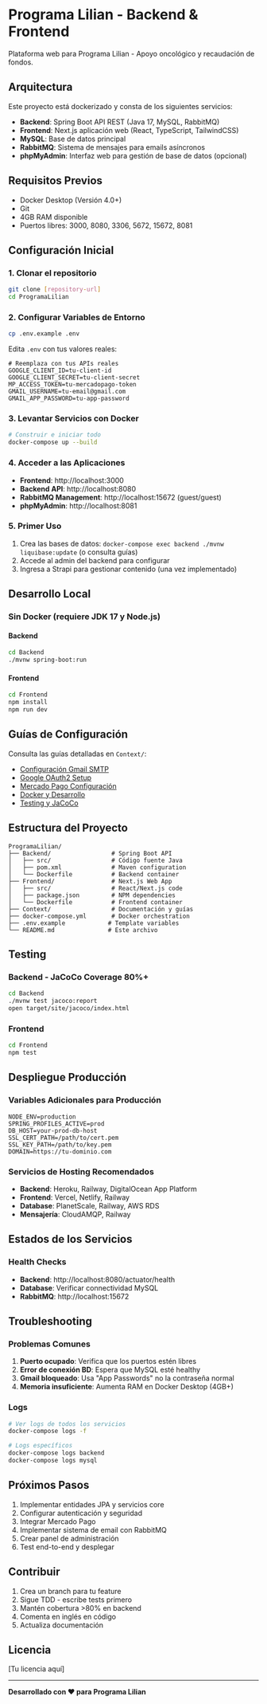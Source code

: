 # Programa Lilian - Backend & Frontend

Plataforma web para Programa Lilian - Apoyo oncológico y recaudación de fondos.

## Arquitectura

Este proyecto está dockerizado y consta de los siguientes servicios:

- **Backend**: Spring Boot API REST (Java 17, MySQL, RabbitMQ)
- **Frontend**: Next.js aplicación web (React, TypeScript, TailwindCSS)
- **MySQL**: Base de datos principal
- **RabbitMQ**: Sistema de mensajes para emails asíncronos
- **phpMyAdmin**: Interfaz web para gestión de base de datos (opcional)

## Requisitos Previos

- Docker Desktop (Versión 4.0+)
- Git
- 4GB RAM disponible
- Puertos libres: 3000, 8080, 3306, 5672, 15672, 8081

## Configuración Inicial

### 1. Clonar el repositorio

```bash
git clone [repository-url]
cd ProgramaLilian
```

### 2. Configurar Variables de Entorno

```bash
cp .env.example .env
```

Edita `.env` con tus valores reales:

```env
# Reemplaza con tus APIs reales
GOOGLE_CLIENT_ID=tu-client-id
GOOGLE_CLIENT_SECRET=tu-client-secret
MP_ACCESS_TOKEN=tu-mercadopago-token
GMAIL_USERNAME=tu-email@gmail.com
GMAIL_APP_PASSWORD=tu-app-password
```

### 3. Levantar Servicios con Docker

```bash
# Construir e iniciar todo
docker-compose up --build
```

### 4. Acceder a las Aplicaciones

- **Frontend**: http://localhost:3000
- **Backend API**: http://localhost:8080
- **RabbitMQ Management**: http://localhost:15672 (guest/guest)
- **phpMyAdmin**: http://localhost:8081

### 5. Primer Uso

1. Crea las bases de datos: `docker-compose exec backend ./mvnw liquibase:update` (o consulta guías)
2. Accede al admin del backend para configurar
3. Ingresa a Strapi para gestionar contenido (una vez implementado)

## Desarrollo Local

### Sin Docker (requiere JDK 17 y Node.js)

#### Backend

```bash
cd Backend
./mvnw spring-boot:run
```

#### Frontend

```bash
cd Frontend
npm install
npm run dev
```

## Guías de Configuración

Consulta las guías detalladas en `Context/`:

- [Configuración Gmail SMTP](Context/README-GMAIL-SETUP.md)
- [Google OAuth2 Setup](Context/README-GOOGLE-OAUTH.md)
- [Mercado Pago Configuración](Context/README-MERCADO-PAGO.md)
- [Docker y Desarrollo](Context/README-DOCKER-SETUP.md)
- [Testing y JaCoCo](Context/README-TESTING.md)

## Estructura del Proyecto

```
ProgramaLilian/
├── Backend/                 # Spring Boot API
│   ├── src/                 # Código fuente Java
│   ├── pom.xml              # Maven configuration
│   └── Dockerfile           # Backend container
├── Frontend/                # Next.js Web App
│   ├── src/                 # React/Next.js code
│   ├── package.json         # NPM dependencies
│   └── Dockerfile           # Frontend container
├── Context/                 # Documentación y guías
├── docker-compose.yml       # Docker orchestration
├── .env.example            # Template variables
└── README.md               # Este archivo
```

## Testing

### Backend - JaCoCo Coverage 80%+

```bash
cd Backend
./mvnw test jacoco:report
open target/site/jacoco/index.html
```

### Frontend

```bash
cd Frontend
npm test
```

## Despliegue Producción

### Variables Adicionales para Producción

```env
NODE_ENV=production
SPRING_PROFILES_ACTIVE=prod
DB_HOST=your-prod-db-host
SSL_CERT_PATH=/path/to/cert.pem
SSL_KEY_PATH=/path/to/key.pem
DOMAIN=https://tu-dominio.com
```

### Servicios de Hosting Recomendados

- **Backend**: Heroku, Railway, DigitalOcean App Platform
- **Frontend**: Vercel, Netlify, Railway
- **Database**: PlanetScale, Railway, AWS RDS
- **Mensajería**: CloudAMQP, Railway

## Estados de los Servicios

### Health Checks

- **Backend**: http://localhost:8080/actuator/health
- **Database**: Verificar connectividad MySQL
- **RabbitMQ**: http://localhost:15672

## Troubleshooting

### Problemas Comunes

1. **Puerto ocupado**: Verifica que los puertos estén libres
2. **Error de conexión BD**: Espera que MySQL esté healthy
3. **Gmail bloqueado**: Usa "App Passwords" no la contraseña normal
4. **Memoria insuficiente**: Aumenta RAM en Docker Desktop (4GB+)

### Logs

```bash
# Ver logs de todos los servicios
docker-compose logs -f

# Logs específicos
docker-compose logs backend
docker-compose logs mysql
```

## Próximos Pasos

1. Implementar entidades JPA y servicios core
2. Configurar autenticación y seguridad
3. Integrar Mercado Pago
4. Implementar sistema de email con RabbitMQ
5. Crear panel de administración
6. Test end-to-end y desplegar

## Contribuir

1. Crea un branch para tu feature
2. Sigue TDD - escribe tests primero
3. Mantén cobertura >80% en backend
4. Comenta en inglés en código
5. Actualiza documentación

## Licencia

[Tu licencia aquí]

---

**Desarrollado con ❤️ para Programa Lilian**
